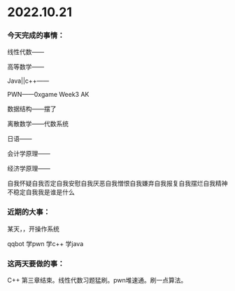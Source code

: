 # 2022.10.21

### 今天完成的事情：

线性代数——

高等数学——

Java||c++——

PWN——0xgame Week3 AK

数据结构——摆了

离散数学——代数系统

日语——

会计学原理——

经济学原理——

自我怀疑自我否定自我安慰自我厌恶自我憎恨自我嫌弃自我报复自我摆烂自我精神不稳定自我我是谁是什么

### 近期的大事：

某天，，开操作系统

qqbot 学pwn 学c++ 学java

### 这两天要做的事：

C++ 第三章结束。线性代数习题猛刷。pwn堆速通。刷一点算法。

